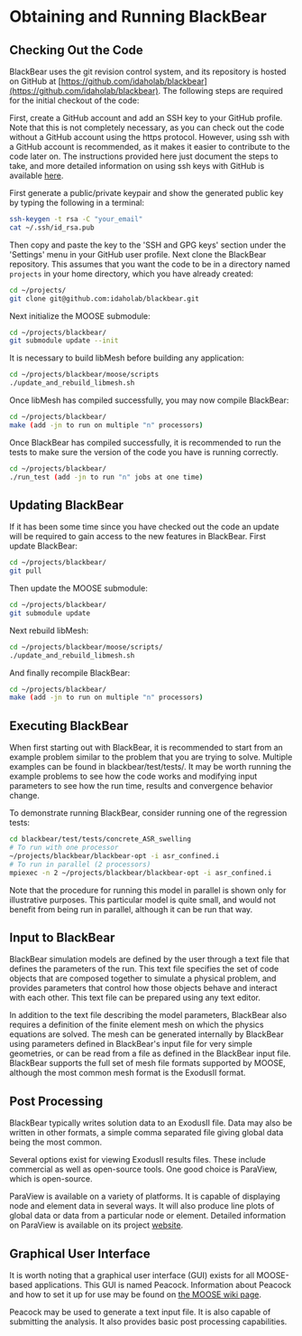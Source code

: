 # Obtaining and Running BlackBear

## Checking Out the Code

BlackBear uses the git revision control system, and its repository is
hosted on GitHub at [https://github.com/idaholab/blackbear](https://github.com/idaholab/blackbear).
The following steps are required for the initial checkout of
the code:

First, create a GitHub account and add an SSH key to your GitHub profile. Note that
this is not completely necessary, as you can check out the code without a GitHub
account using the https protocol.  However, using ssh with a GitHub account is recommended,
as it makes it easier to contribute to the code later on. The instructions provided here just
document the steps to take, and more detailed information
on using ssh keys with GitHub is available [here](https://help.github.com/articles/connecting-to-github-with-ssh/).

First generate a public/private keypair and show the generated public key by
typing the following in a terminal:

```bash
ssh-keygen -t rsa -C "your_email"
cat ~/.ssh/id_rsa.pub
```

Then copy and paste the key to the 'SSH and GPG keys' section under the 'Settings' menu
in your GitHub user profile. Next clone the BlackBear repository. This assumes
that you want the code to be in a directory named `projects` in your home directory, which
you have already created:

```bash
cd ~/projects/
git clone git@github.com:idaholab/blackbear.git
```

Next initialize the MOOSE submodule:

```bash
cd ~/projects/blackbear/
git submodule update --init
```

It is necessary to build libMesh before building any application:

```bash
cd ~/projects/blackbear/moose/scripts
./update_and_rebuild_libmesh.sh
```

Once libMesh has compiled successfully, you may now compile BlackBear:

```bash
cd ~/projects/blackbear/
make (add -jn to run on multiple "n" processors)
```

Once BlackBear has compiled successfully, it is recommended to run the tests
to make sure the version of the code you have is running correctly.

```bash
cd ~/projects/blackbear/
./run_test (add -jn to run "n" jobs at one time)
```

## Updating BlackBear

If it has been some time since you have checked out the code an update
will be required to gain access to the new features in BlackBear.
First update BlackBear:

```bash
cd ~/projects/blackbear/
git pull
```

Then update the MOOSE submodule:

```bash
cd ~/projects/blackbear/
git submodule update
```

Next rebuild libMesh:

```bash
cd ~/projects/blackbear/moose/scripts/
./update_and_rebuild_libmesh.sh
```

And finally recompile BlackBear:

```bash
cd ~/projects/blackbear/
make (add -jn to run on multiple "n" processors)
```

## Executing BlackBear

When first starting out with BlackBear, it is recommended to start from an
example problem similar to the problem that you are trying to solve.
Multiple examples can be found in blackbear/test/tests/.
It may be worth running the example problems to see how the code works
and modifying input parameters to see how the run time, results and
convergence behavior change.

To demonstrate running BlackBear, consider running one of the regression tests:

```bash
cd blackbear/test/tests/concrete_ASR_swelling
# To run with one processor
~/projects/blackbear/blackbear-opt -i asr_confined.i
# To run in parallel (2 processors)
mpiexec -n 2 ~/projects/blackbear/blackbear-opt -i asr_confined.i
```

Note that the procedure for running this model in parallel is shown only
for illustrative purposes. This particular model is quite small, and would
not benefit from being run in parallel, although it can be run that way.

## Input to BlackBear

BlackBear simulation models are defined by the user through a text file
that defines the parameters of the run.  This text file specifies the
set of code objects that are composed together to simulate a physical
problem, and provides parameters that control how those objects behave
and interact with each other.  This text file can be prepared using any
text editor.

In addition to the text file describing the model parameters, BlackBear also
requires a definition of the finite element mesh on which the physics
equations are solved. The mesh can be generated internally by BlackBear using
parameters defined in BlackBear's input file for very simple geometries, or can
be read from a file as defined in the BlackBear input file. BlackBear supports the
full set of mesh file formats supported by MOOSE, although the most common
mesh format is the ExodusII format.

## Post Processing

BlackBear typically writes solution data to an ExodusII file. Data may also
be written in other formats, a simple comma separated file giving global
data being the most common.

Several options exist for viewing ExodusII results files. These include
commercial as well as open-source tools. One good choice is ParaView,
which is open-source.

ParaView is available on a variety of platforms. It is capable of
displaying node and element data in several ways. It will also produce
line plots of global data or data from a particular node or element.
Detailed information on ParaView is available on its project
[website](https://www.paraview.org).

## Graphical User Interface

It is worth noting that a graphical user interface (GUI) exists for all
MOOSE-based applications. This GUI is named Peacock. Information about
Peacock and how to set it up for use may be found on
[the MOOSE wiki page](http://mooseframework.org/wiki/Peacock).

Peacock may be used to generate a text input file. It is also capable of
submitting the analysis. It also provides basic post processing
capabilities.
